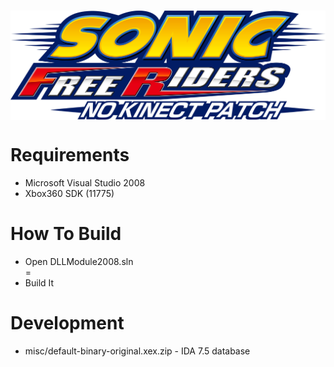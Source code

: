 <h1 align="center">

  <img src="./misc/Logo.png" width="512" align="center">

</h1>

<h1>Requirements</h1>
<ul>
<li>Microsoft Visual Studio 2008 </li>
<li>Xbox360 SDK (11775)</li>
</ul>

<h1>How To Build</h1>
<ul>
<li>Open DLLModule2008.sln</li>=
<li>Build It</li>
</ul>

<h1>Development</h1>
<ul>
<li> misc/default-binary-original.xex.zip - IDA 7.5 database</li>
</ul>
